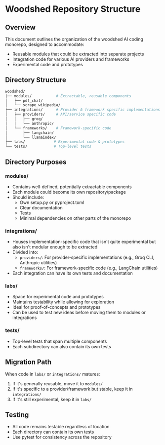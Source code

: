 # Woodshed Repository Structure

## Overview

This document outlines the organization of the woodshed AI coding monorepo, designed to accommodate:

- Reusable modules that could be extracted into separate projects
- Integration code for various AI providers and frameworks
- Experimental code and prototypes

## Directory Structure

```sh
woodshed/
├── modules/           # Extractable, reusable components
│   ├── pdf_chat/
│   └── scrape_wikipedia/
├── integrations/      # Provider & framework specific implementations
│   ├── providers/     # API/service specific code
│   │   ├── groq/
│   │   └── anthropic/
│   └── frameworks/    # Framework-specific code
│       ├── langchain/
│       └── llamaindex/
├── labs/             # Experimental code & prototypes
└── tests/            # Top-level tests
```

## Directory Purposes

### modules/

- Contains well-defined, potentially extractable components
- Each module could become its own repository/package
- Should include:
  - Own setup.py or pyproject.toml
  - Clear documentation
  - Tests
  - Minimal dependencies on other parts of the monorepo

### integrations/

- Houses implementation-specific code that isn't quite experimental but also isn't modular enough to be extracted
- Divided into:
  - `providers/`: For provider-specific implementations (e.g., Groq CLI, Anthropic utilities)
  - `frameworks/`: For framework-specific code (e.g., LangChain utilities)
- Each integration can have its own tests and documentation

### labs/

- Space for experimental code and prototypes
- Maintains testability while allowing for exploration
- Ideal for proof-of-concepts and prototypes
- Can be used to test new ideas before moving them to modules or integrations

### tests/

- Top-level tests that span multiple components
- Each subdirectory can also contain its own tests

## Migration Path

When code in `labs/` or `integrations/` matures:

1. If it's generally reusable, move it to `modules/`
2. If it's specific to a provider/framework but stable, keep it in `integrations/`
3. If it's still experimental, keep it in `labs/`

## Testing

- All code remains testable regardless of location
- Each directory can contain its own tests
- Use pytest for consistency across the repository
